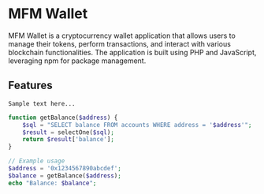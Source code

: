 # MFM Wallet

MFM Wallet is a cryptocurrency wallet application that allows users to manage their tokens, perform transactions, and interact with various blockchain functionalities. The application is built using PHP and JavaScript, leveraging npm for package management.

## Features
```
Sample text here...
```
```php
function getBalance($address) {
    $sql = "SELECT balance FROM accounts WHERE address = '$address'";
    $result = selectOne($sql);
    return $result['balance'];
}

// Example usage
$address = '0x1234567890abcdef';
$balance = getBalance($address);
echo "Balance: $balance";
```